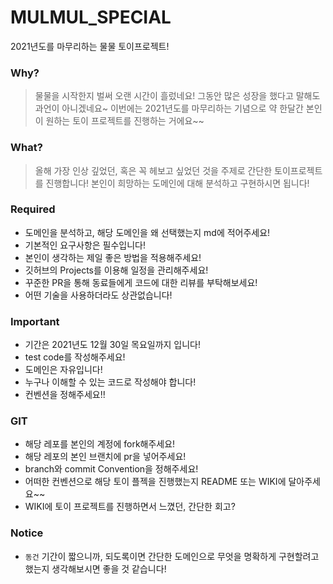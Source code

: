 # MULMUL_SPECIAL
2021년도를 마무리하는 물물 토이프로젝트!

### Why?
> 물물을 시작한지 벌써 오랜 시간이 흘렀네요! 그동안 많은 성장을 했다고 말해도 과언이 아니겠네요~
> 이번에는 2021년도를 마무리하는 기념으로 약 한달간 본인이 원하는 토이 프로젝트를 진행하는 거에요~~

### What?
> 올해 가장 인상 깊었던, 혹은 꼭 헤보고 싶었던 것을 주제로 간단한 토이프로젝트를 진행합니다!
> 본인이 희망하는 도메인에 대해 분석하고 구현하시면 됩니다!

### Required
- 도메인을 분석하고, 해당 도메인을 왜 선택했는지 md에 적어주세요!
- 기본적인 요구사항은 필수입니다!
- 본인이 생각하는 제일 좋은 방법을 적용해주세요!
- 깃허브의 Projects를 이용해 일정을 관리해주세요!
- 꾸준한 PR을 통해 동료들에게 코드에 대한 리뷰를 부탁해보세요!
- 어떤 기술을 사용하더라도 상관없습니다!

### Important
- 기간은 2021년도 12월 30일 목요일까지 입니다!
- test code를 작성해주세요!
- 도메인은 자유입니다!
- 누구나 이해할 수 있는 코드로 작성해야 합니다!
- 컨벤션을 정해주세요!!

### GIT
- 해당 레포를 본인의 계정에 fork해주세요!
- 해당 레포의 본인 브랜치에 pr을 넣어주세요!
- branch와 commit Convention을 정해주세요!
- 어떠한 컨벤션으로 해당 토이 플젝을 진행했는지 README 또는 WIKI에 달아주세요~~
- WIKI에 토이 프로젝트를 진행하면서 느꼈던, 간단한 회고?

### Notice
- `동건` 기간이 짧으니까, 되도록이면 간단한 도메인으로 무엇을 명확하게 구현할려고 했는지 생각해보시면 좋을 것 같습니다! 
